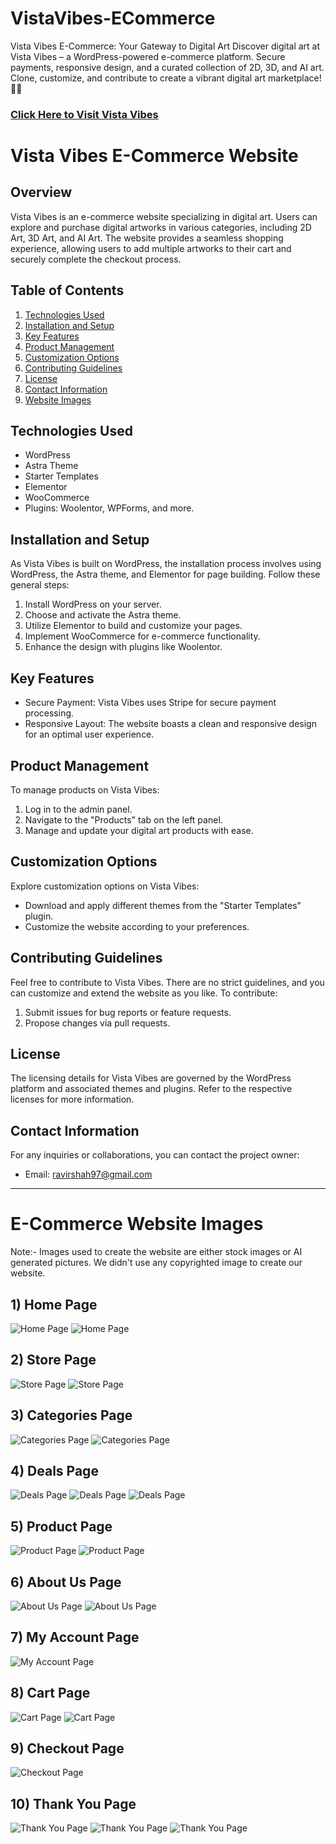 # VistaVibes-ECommerce
Vista Vibes E-Commerce: Your Gateway to Digital Art  Discover digital art at Vista Vibes – a WordPress-powered e-commerce platform. Secure payments, responsive design, and a curated collection of 2D, 3D, and AI art. Clone, customize, and contribute to create a vibrant digital art marketplace! 🎨✨

### [Click Here to Visit Vista Vibes](https://vistavibes.in/)

# Vista Vibes E-Commerce Website

## Overview

Vista Vibes is an e-commerce website specializing in digital art. Users can explore and purchase digital artworks in various categories, including 2D Art, 3D Art, and AI Art. The website provides a seamless shopping experience, allowing users to add multiple artworks to their cart and securely complete the checkout process.

## Table of Contents

1. [Technologies Used](#technologies-used)
2. [Installation and Setup](#installation-and-setup)
3. [Key Features](#key-features)
4. [Product Management](#product-management)
5. [Customization Options](#customization-options)
6. [Contributing Guidelines](#contributing-guidelines)
7. [License](#license)
8. [Contact Information](#contact-information)
9. [Website Images](#e-commerce-website-images)

## Technologies Used

- WordPress
- Astra Theme
- Starter Templates
- Elementor
- WooCommerce
- Plugins: Woolentor, WPForms, and more.

## Installation and Setup

As Vista Vibes is built on WordPress, the installation process involves using WordPress, the Astra theme, and Elementor for page building. Follow these general steps:

1. Install WordPress on your server.
2. Choose and activate the Astra theme.
3. Utilize Elementor to build and customize your pages.
4. Implement WooCommerce for e-commerce functionality.
5. Enhance the design with plugins like Woolentor.

## Key Features

- Secure Payment: Vista Vibes uses Stripe for secure payment processing.
- Responsive Layout: The website boasts a clean and responsive design for an optimal user experience.

## Product Management

To manage products on Vista Vibes:

1. Log in to the admin panel.
2. Navigate to the "Products" tab on the left panel.
3. Manage and update your digital art products with ease.

## Customization Options

Explore customization options on Vista Vibes:

- Download and apply different themes from the "Starter Templates" plugin.
- Customize the website according to your preferences.

## Contributing Guidelines

Feel free to contribute to Vista Vibes. There are no strict guidelines, and you can customize and extend the website as you like. To contribute:

1. Submit issues for bug reports or feature requests.
2. Propose changes via pull requests.

## License

The licensing details for Vista Vibes are governed by the WordPress platform and associated themes and plugins. Refer to the respective licenses for more information.

## Contact Information

For any inquiries or collaborations, you can contact the project owner:
- Email: ravirshah97@gmail.com

---

# E-Commerce Website Images
Note:- Images used to create the website are either stock images or AI generated pictures. We didn't use any copyrighted image to create our website.

## 1) Home Page

![Home Page](https://vistavibes.in/wp-content/uploads/2023/12/Home-Page-1.png)
![Home Page](https://vistavibes.in/wp-content/uploads/2023/12/Home-Page-2.png)

## 2) Store Page

![Store Page](https://vistavibes.in/wp-content/uploads/2023/12/Store-1.png)
![Store Page](https://vistavibes.in/wp-content/uploads/2023/12/Store-2.png)

## 3) Categories Page

![Categories Page](https://vistavibes.in/wp-content/uploads/2023/12/Categories-1.png)
![Categories Page](https://vistavibes.in/wp-content/uploads/2023/12/Categories-2.png)

## 4) Deals Page

![Deals Page](https://vistavibes.in/wp-content/uploads/2023/12/Deals.png)
![Deals Page](https://vistavibes.in/wp-content/uploads/2023/12/Deals-1.png)
![Deals Page](https://vistavibes.in/wp-content/uploads/2023/12/Deals-2.png)

## 5) Product Page

![Product Page](https://vistavibes.in/wp-content/uploads/2023/12/Product-Page-1.png)
![Product Page](https://vistavibes.in/wp-content/uploads/2023/12/Product-Page-2.png)

## 6) About Us Page

![About Us Page](https://vistavibes.in/wp-content/uploads/2023/12/About-Us.png)
![About Us Page](https://vistavibes.in/wp-content/uploads/2023/12/About-Us-1.png)

## 7) My Account Page

![My Account Page](https://vistavibes.in/wp-content/uploads/2023/12/My-Account.png)

## 8) Cart Page

![Cart Page](https://vistavibes.in/wp-content/uploads/2023/12/Cart-1.png)
![Cart Page](https://vistavibes.in/wp-content/uploads/2023/12/Cart-2.png)

## 9) Checkout Page

![Checkout Page](https://vistavibes.in/wp-content/uploads/2023/12/Checkout.png)

## 10) Thank You Page

![Thank You Page](https://vistavibes.in/wp-content/uploads/2023/12/Thank-You-Page-1.png)
![Thank You Page](https://vistavibes.in/wp-content/uploads/2023/12/Thank-You-Page-2.png)
![Thank You Page](https://vistavibes.in/wp-content/uploads/2023/12/Thank-You-Page-3.png)


